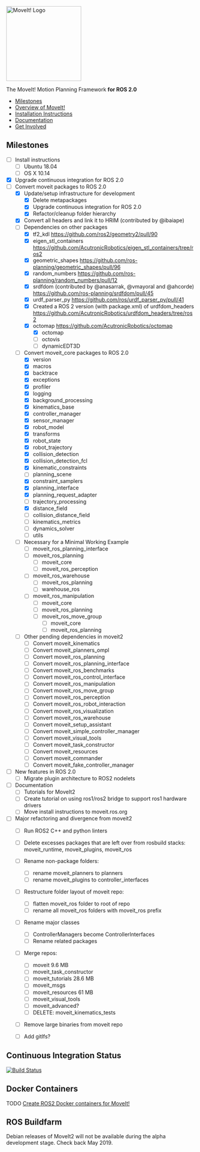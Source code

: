 <img src="http://moveit.ros.org/assets/images/moveit2_logo_black.png" alt="MoveIt! Logo" width="200"/>

The MoveIt! Motion Planning Framework **for ROS 2.0**

- [Milestones](#milestones)
- [Overview of MoveIt!](http://moveit.ros.org)
- [Installation Instructions](http://moveit.ros.org/install/)
- [Documentation](http://moveit.ros.org/documentation/)
- [Get Involved](http://moveit.ros.org/documentation/contributing/)

## Milestones
- [ ] Install instructions
  - [ ] Ubuntu 18.04
  - [ ] OS X 10.14
- [x] Upgrade continuous integration for ROS 2.0
- [ ] Convert moveit packages to ROS 2.0
  - [x] Update/setup infrastructure for development
    - [x] Delete metapackages
    - [x] Upgrade continuous integration for ROS 2.0
    - [x] Refactor/cleanup folder hierarchy
  - [x] Convert all headers and link it to HRIM (contributed by @ibaiape)
  - [ ] Dependencies on other packages
    - [x] tf2_kdl https://github.com/ros2/geometry2/pull/90
    - [x] eigen_stl_containers https://github.com/AcutronicRobotics/eigen_stl_containers/tree/ros2
    - [x] geometric_shapes https://github.com/ros-planning/geometric_shapes/pull/96
    - [x] random_numbers https://github.com/ros-planning/random_numbers/pull/12
    - [x] srdfdom (contributed by @anasarrak, @vmayoral and @ahcorde) https://github.com/ros-planning/srdfdom/pull/45
    - [x] urdf_parser_py https://github.com/ros/urdf_parser_py/pull/41
    - [x] Created a ROS 2 version (with package.xml) of urdfdom_headers https://github.com/AcutronicRobotics/urdfdom_headers/tree/ros2
    - [x] octomap https://github.com/AcutronicRobotics/octomap
      - [x]  octomap
      - [ ]  octovis
      - [ ]  dynamicEDT3D
  - [ ] Convert moveit_core packages to ROS 2.0
    - [x] version
    - [x] macros
    - [x] backtrace
    - [x] exceptions
    - [x] profiler
    - [x] logging
    - [x] background_processing
    - [x] kinematics_base
    - [x] controller_manager
    - [x] sensor_manager
    - [x] robot_model
    - [x] transforms
    - [x] robot_state
    - [x] robot_trajectory
    - [x] collision_detection
    - [x] collision_detection_fcl
    - [x] kinematic_constraints
    - [ ] planning_scene
    - [x] constraint_samplers
    - [x] planning_interface
    - [x] planning_request_adapter
    - [ ] trajectory_processing
    - [x] distance_field
    - [ ] collision_distance_field
    - [ ] kinematics_metrics
    - [ ] dynamics_solver
    - [ ] utils
  - [ ] Necessary for a Minimal Working Example
      - [ ] moveit_ros_planning_interface
     -  [ ] moveit_ros_planning
         -   [ ] moveit_core
         -   [ ] moveit_ros_perception
     -  [ ] moveit_ros_warehouse
       -  [ ] moveit_ros_planning
       -  [ ] warehouse_ros
     -  [ ] moveit_ros_manipulation
         -   [ ] moveit_core
         -   [ ] moveit_ros_planning
         -   [ ] moveit_ros_move_group
             -   [ ] moveit_core
             -   [ ] moveit_ros_planning
  - [ ] Other pending dependencies in moveit2
    - [ ] Convert moveit_kinematics
    - [ ] Convert moveit_planners_ompl
    - [ ] Convert moveit_ros_planning
    - [ ] Convert moveit_ros_planning_interface
    - [ ] Convert moveit_ros_benchmarks
    - [ ] Convert moveit_ros_control_interface
    - [ ] Convert moveit_ros_manipulation
    - [ ] Convert moveit_ros_move_group
    - [ ] Convert moveit_ros_perception
    - [ ] Convert moveit_ros_robot_interaction
    - [ ] Convert moveit_ros_visualization
    - [ ] Convert moveit_ros_warehouse
    - [ ] Convert moveit_setup_assistant
    - [ ] Convert moveit_simple_controller_manager
    - [ ] Convert moveit_visual_tools
    - [ ] Convert moveit_task_constructor
    - [ ] Convert moveit_resources
    - [ ] Convert moveit_commander
    - [ ] Convert moveit_fake_controller_manager
- [ ] New features in ROS 2.0
  - [ ] Migrate plugin architecture to ROS2 nodelets
- [ ] Documentation
  - [ ] Tutorials for MoveIt2
  - [ ] Create tutorial on using ros1/ros2 bridge to support ros1 hardware drivers
  - [ ] Move install instructions to moveit.ros.org
- [ ] Major refactoring and divergence from moveit2
  - [ ] Run ROS2 C++ and python linters
  - [ ] Delete excesses packages that are left over from rosbuild stacks: moveit_runtime, moveit_plugins, moveit_ros
  - [ ] Rename non-package folders:
    - [ ] rename moveit_planners to planners
    - [ ] rename moveit_plugins to controller_interfaces
  - [ ] Restructure folder layout of moveit repo:
    - [ ] flatten moveit_ros folder to root of repo
    - [ ] rename all moveit_ros folders with moveit_ros prefix
  - [ ] Rename major classes
    - [ ] ControllerManagers become ControllerInterfaces
    - [ ] Rename related packages
  - [ ] Merge repos:
    - [ ] moveit 9.6 MB
    - [ ] moveit_task_constructor
    - [ ] moveit_tutorials  28.6 MB
    - [ ] moveit_msgs
    - [ ] moveit_resources  61 MB
    - [ ] moveit_visual_tools
    - [ ] moveit_advanced?
    - [ ] DELETE: moveit_kinematics_tests
  - [ ] Remove large binaries from moveit repo
  - [ ] Add gitlfs?


## Continuous Integration Status
[![Build Status](https://travis-ci.org/AcutronicRobotics/moveit2.svg?branch=master)](https://travis-ci.org/AcutronicRobotics/moveit2)

## Docker Containers
TODO [Create ROS2 Docker containers for MoveIt!](https://github.com/ros-planning/moveit2/issues/15)

## ROS Buildfarm
Debian releases of MoveIt2 will not be available during the alpha development stage. Check back May 2019.
